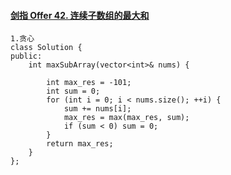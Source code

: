 #### [剑指 Offer 42. 连续子数组的最大和](https://leetcode-cn.com/problems/lian-xu-zi-shu-zu-de-zui-da-he-lcof/)

```
1.贪心
class Solution {
public:
    int maxSubArray(vector<int>& nums) {

        int max_res = -101;
        int sum = 0;
        for (int i = 0; i < nums.size(); ++i) {
            sum += nums[i];
            max_res = max(max_res, sum);
            if (sum < 0) sum = 0;
        }
        return max_res;
    }
};
```

